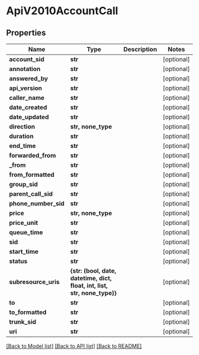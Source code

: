 # ApiV2010AccountCall

## Properties
Name | Type | Description | Notes
------------ | ------------- | ------------- | -------------
**account_sid** | **str** |  | [optional] 
**annotation** | **str** |  | [optional] 
**answered_by** | **str** |  | [optional] 
**api_version** | **str** |  | [optional] 
**caller_name** | **str** |  | [optional] 
**date_created** | **str** |  | [optional] 
**date_updated** | **str** |  | [optional] 
**direction** | **str, none_type** |  | [optional] 
**duration** | **str** |  | [optional] 
**end_time** | **str** |  | [optional] 
**forwarded_from** | **str** |  | [optional] 
**_from** | **str** |  | [optional] 
**from_formatted** | **str** |  | [optional] 
**group_sid** | **str** |  | [optional] 
**parent_call_sid** | **str** |  | [optional] 
**phone_number_sid** | **str** |  | [optional] 
**price** | **str, none_type** |  | [optional] 
**price_unit** | **str** |  | [optional] 
**queue_time** | **str** |  | [optional] 
**sid** | **str** |  | [optional] 
**start_time** | **str** |  | [optional] 
**status** | **str** |  | [optional] 
**subresource_uris** | **{str: (bool, date, datetime, dict, float, int, list, str, none_type)}** |  | [optional] 
**to** | **str** |  | [optional] 
**to_formatted** | **str** |  | [optional] 
**trunk_sid** | **str** |  | [optional] 
**uri** | **str** |  | [optional] 

[[Back to Model list]](../README.md#documentation-for-models) [[Back to API list]](../README.md#documentation-for-api-endpoints) [[Back to README]](../README.md)


